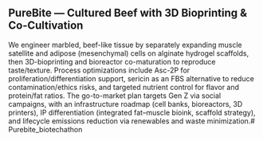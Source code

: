 ## PureBite — Cultured Beef with 3D Bioprinting & Co-Cultivation
We engineer marbled, beef-like tissue by separately expanding muscle satellite and adipose (mesenchymal) cells on alginate hydrogel scaffolds, then 3D-bioprinting and bioreactor co-maturation to reproduce taste/texture. Process optimizations include Asc-2P for proliferation/differentiation support, sericin as an FBS alternative to reduce contamination/ethics risks, and targeted nutrient control for flavor and protein/fat ratios. The go-to-market plan targets Gen Z via social campaigns, with an infrastructure roadmap (cell banks, bioreactors, 3D printers), IP differentiation (integrated fat–muscle bioink, scaffold strategy), and lifecycle emissions reduction via renewables and waste minimization.# Purebite_biotechathon
